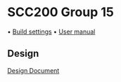 # SCC200 Group 15

• [Build settings](BUILD.md)
• [User manual](manual.pdf)

## Design

[Design Document](https://docs.google.com/document/d/1wn1G2qvMIhOSH9IC7lDIQha4m_Se3ixsd1QRsoTMWz8/edit?tab=t.0)
